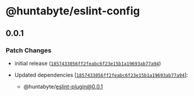 # @huntabyte/eslint-config

## 0.0.1

### Patch Changes

- initial release ([`1857433056ff2feabc6f23e15b1a19693ab77a94`](https://github.com/huntabyte/eslint-config/commit/1857433056ff2feabc6f23e15b1a19693ab77a94))

- Updated dependencies [[`1857433056ff2feabc6f23e15b1a19693ab77a94`](https://github.com/huntabyte/eslint-config/commit/1857433056ff2feabc6f23e15b1a19693ab77a94)]:
  - @huntabyte/eslint-plugin@0.0.1
